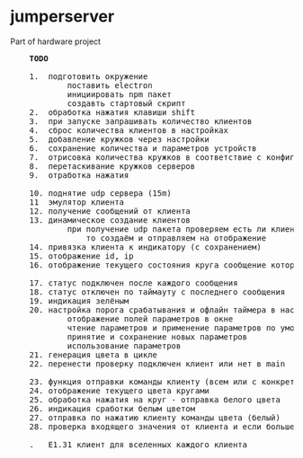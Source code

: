 # jumperserver
Part of hardware project

<pre>
	<b>TODO</b>

	1.	подготовить окружение
			поставить electron
			инициировать npm пакет
			создавть стартовый скрипт	
	2.	обработка нажатия клавиши shift
	3.	при запуске запрашивать количество клиентов
	4.	сброс количества клиентов в настройках
	5.	добавление кружков через настройки
	6.	сохранение количества и параметров устройств
	7.	отрисовка количества кружков в соответствие с конфигом
	8.	перетаскивание кружков серверов
 	9.	отработка нажатия

 	10.	поднятие udp сервера (15m)
 	11	эмулятор клиента 			
 	12.	получение сообщений от клиента
 	13.	динамическое создание клиентов
 			при получение udp пакета проверяем есть ли клиент с таким id и если нет
 				то создаём и отправляем на отображение
 	14.	привязка клиента к индикатору (с сохранением)
 	15.	отображение id, ip
 	16.	отображение текущего состояния круга сообщение которое он шлет в ЦУ.
 	
 	17.	статус подключен после каждого сообщения
 	18.	статус отключен по таймауту с последнего сообщения  
 	19.	индикация зелёным
 	20.	настройка порога срабатывания и офлайн таймера в настройках
 			отображение полей параметров в окне
 			чтение параметров и применение параметров по умолчанию
 			принятие и сохранение новых параметров
 			использование параметров
 	21.	генерация цвета в цикле
 	22.	перенести проверку подключен клиент или нет в main

 	23.	функция отправки команды клиенту (всем или с конкретным id)
 	24.	отображение текущего цвета кругами
 	25.	обработка нажатия на круг - отправка белого цвета
 	26.	индикация сработки белым цветом
 	27.	отправка по нажатию клиенту команды цвета (белый)
 	28.	проверка входящего значения от клиента и если больше порога - отправка команды цвета
 	
 	.	E1.31 клиент для вселенных каждого клиента

</pre>